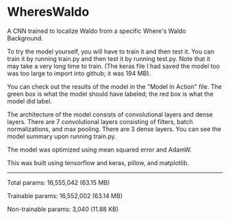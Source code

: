 # WheresWaldo
A CNN trained to localize Waldo from a specific Where's Waldo Background.

To try the model yourself, you will have to train it and then test it. You can train it by running train.py and then test it by running test.py. Note that it may take a very long time to train. (The keras file I had saved the model too was too large to import into github; it was 194 MB).

You can check out the results of the model in the "Model In Action" file. The green box is what the model should have labeled; the red box is what the model did label. 

The architecture of the model consists of convolutional layers and dense layers. There are 7 convolutional layers consisting of filters, batch normalizations, and max pooling. There are 3 dense layers. You can see the model summary upon running train.py.

The model was optimized using mean squared error and AdamW. 

This was built using tensorflow and keras, pillow, and matplotlib. 

---

Total params: 16,555,042 (63.15 MB)

Trainable params: 16,552,002 (63.14 MB)

Non-trainable params: 3,040 (11.88 KB)
